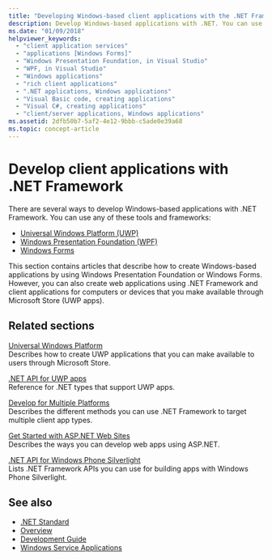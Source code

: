 ```yaml
---
title: "Developing Windows-based client applications with the .NET Framework"
description: Develop Windows-based applications with .NET. You can use Universal Windows Platform (UWP), Windows Presentation Foundation (WPF), or Windows Forms.
ms.date: "01/09/2018"
helpviewer_keywords: 
  - "client application services"
  - "applications [Windows Forms]"
  - "Windows Presentation Foundation, in Visual Studio"
  - "WPF, in Visual Studio"
  - "Windows applications"
  - "rich client applications"
  - ".NET applications, Windows applications"
  - "Visual Basic code, creating applications"
  - "Visual C#, creating applications"
  - "client/server applications, Windows applications"
ms.assetid: 2dfb50b7-5af2-4e12-9bbb-c5ade0e39a68
ms.topic: concept-article
---
```

# Develop client applications with .NET Framework

There are several ways to develop Windows-based applications with .NET Framework. You can use any of these tools and frameworks:

- [Universal Windows Platform (UWP)](/windows/uwp/)
- [Windows Presentation Foundation (WPF)](/dotnet/desktop/wpf/)
- [Windows Forms](/dotnet/desktop/winforms/)

This section contains articles that describe how to create Windows-based applications by using Windows Presentation Foundation or Windows Forms. However, you can also create web applications using .NET Framework and client applications for computers or devices that you make available through Microsoft Store (UWP apps).

## Related sections

[Universal Windows Platform](/windows/uwp/)\
Describes how to create UWP applications that you can make available to users through Microsoft Store.

[.NET API for UWP apps](../../api/index.md?view=dotnet-uwp-10.0&preserve-view=true)\
Reference for .NET types that support UWP apps.
  
[Develop for Multiple Platforms](/previous-versions/dotnet/framework/cross-platform/index)\
Describes the different methods you can use .NET Framework to target multiple client app types.

[Get Started with ASP.NET Web Sites](https://dotnet.microsoft.com/apps/aspnet/web-apps)\
Describes the ways you can develop web apps using ASP.NET.

[.NET API for Windows Phone Silverlight](/previous-versions/windows/apps/jj207211\(v=vs.105\))\
Lists .NET Framework APIs you can use for building apps with Windows Phone Silverlight.

## See also

- [.NET Standard](../standard/net-standard.md)
- [Overview](./get-started/overview.md)
- [Development Guide](./development-guide.md)
- [Windows Service Applications](./windows-services/index.md)

